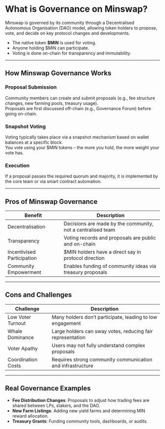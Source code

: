 # What is Governance on Minswap?

Minswap is governed by its community through a Decentralised Autonomous Organisation (DAO) model, allowing token holders to propose, vote, and decide on key protocol changes and developments.

- The native token **$MIN** is used for voting.  
- Anyone holding $MIN can participate.  
- Voting is done on-chain for transparency and immutability.  

---

## How Minswap Governance Works

### Proposal Submission  
Community members can create and submit proposals (e.g., fee structure changes, new farming pools, treasury usage).  
Proposals are first discussed off-chain (e.g., Governance Forum) before going on-chain.

### Snapshot Voting  
Voting typically takes place via a snapshot mechanism based on wallet balances at a specific block.  
You vote using your $MIN tokens – the more you hold, the more weight your vote has.

### Execution  
If a proposal passes the required quorum and majority, it is implemented by the core team or via smart contract automation.

---

## Pros of Minswap Governance

| Benefit               | Description                                                              |
|-----------------------|--------------------------------------------------------------------------|
| Decentralisation      | Decisions are made by the community, not a centralised team              |
| Transparency          | Voting records and proposals are public and on-chain                     |
| Incentivised Participation | $MIN holders have a direct say in protocol direction             |
| Community Empowerment | Enables funding of community ideas via treasury proposals                |

---

## Cons and Challenges

| Challenge             | Description                                                              |
|-----------------------|--------------------------------------------------------------------------|
| Low Voter Turnout     | Many holders don’t participate, leading to low engagement                 |
| Whale Dominance       | Large holders can sway votes, reducing fair representation                |
| Voter Apathy          | Users may not fully understand complex proposals                          |
| Coordination Costs    | Requires strong community communication and infrastructure                |

---

## Real Governance Examples

- **Fee Distribution Changes**: Proposals to adjust how trading fees are shared between LPs, stakers, and the DAO.  
- **New Farm Listings**: Adding new yield farms and determining MIN reward allocation.  
- **Treasury Grants**: Funding community tools, dashboards, or audits.
